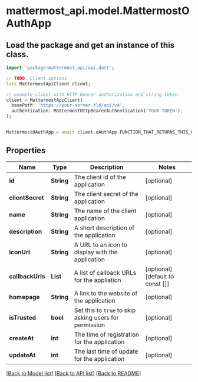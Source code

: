 # mattermost_api.model.MattermostOAuthApp

## Load the package and get an instance of this class.
```dart
import 'package:mattermost_api/api.dart';

// TODO: Client options
late MattermostApiClient client;

// example client with HTTP Bearer authorization and string token:
client = MattermostApiClient(
  basePath: 'https://your-server.tld/api/v4',
  authentication: MattermostHttpBearerAuthentication('YOUR TOKEN'),
);


MattermostOAuthApp = await client.oAuthApp.FUNCTION_THAT_RETURNS_THIS_CLASS();

```

## Properties
Name | Type | Description | Notes
------------ | ------------- | ------------- | -------------
**id** | **String** | The client id of the application | [optional] 
**clientSecret** | **String** | The client secret of the application | [optional] 
**name** | **String** | The name of the client application | [optional] 
**description** | **String** | A short description of the application | [optional] 
**iconUrl** | **String** | A URL to an icon to display with the application | [optional] 
**callbackUrls** | **List<String>** | A list of callback URLs for the appliation | [optional] [default to const []]
**homepage** | **String** | A link to the website of the application | [optional] 
**isTrusted** | **bool** | Set this to `true` to skip asking users for permission | [optional] 
**createAt** | **int** | The time of registration for the application | [optional] 
**updateAt** | **int** | The last time of update for the application | [optional] 

[[Back to Model list]](../GENERATED_README.md#documentation-for-models) [[Back to API list]](../GENERATED_README.md#documentation-for-api-endpoints) [[Back to README]](../GENERATED_README.md)


